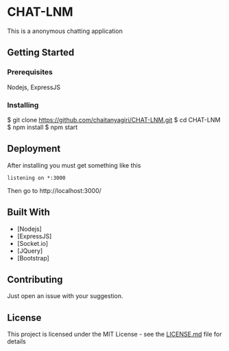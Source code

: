 # CHAT-LNM

This is a anonymous chatting application

## Getting Started

### Prerequisites

Nodejs, ExpressJS

### Installing

$ git clone https://github.com/chaitanyagiri/CHAT-LNM.git
$ cd CHAT-LNM
$ npm install
$ npm start 

## Deployment

After installing you must get something like this
```
listening on *:3000
```
Then go to http://localhost:3000/ 

## Built With

* [Nodejs]
* [ExpressJS]
* [Socket.io]
* [JQuery]
* [Bootstrap]

## Contributing

Just open an issue with your suggestion.


## License

This project is licensed under the MIT License - see the [LICENSE.md](LICENSE.md) file for details

